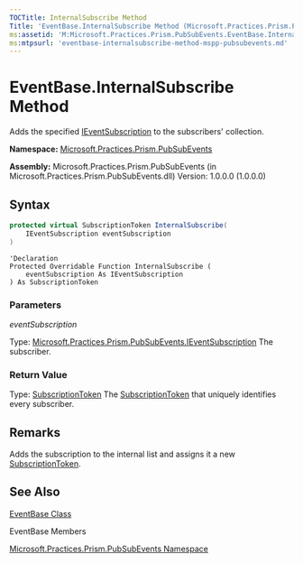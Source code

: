 ```yaml
---
TOCTitle: InternalSubscribe Method
Title: 'EventBase.InternalSubscribe Method (Microsoft.Practices.Prism.PubSubEvents)'
ms:assetid: 'M:Microsoft.Practices.Prism.PubSubEvents.EventBase.InternalSubscribe(Microsoft.Practices.Prism.PubSubEvents.IEventSubscription)'
ms:mtpsurl: 'eventbase-internalsubscribe-method-mspp-pubsubevents.md'
---
```


# EventBase.InternalSubscribe Method

Adds the specified [IEventSubscription](https://msdn.microsoft.com/library/microsoft.practices.prism.pubsubevents.ieventsubscription) to the subscribers' collection.

**Namespace:** [Microsoft.Practices.Prism.PubSubEvents](https://msdn.microsoft.com/library/microsoft.practices.prism.pubsubevents)

**Assembly:** Microsoft.Practices.Prism.PubSubEvents (in Microsoft.Practices.Prism.PubSubEvents.dll) Version: 1.0.0.0 (1.0.0.0)

## Syntax
```C#
protected virtual SubscriptionToken InternalSubscribe(
	IEventSubscription eventSubscription
)
```

```VB
'Declaration
Protected Overridable Function InternalSubscribe ( 
	eventSubscription As IEventSubscription
) As SubscriptionToken
```

### Parameters

*eventSubscription*

Type: [Microsoft.Practices.Prism.PubSubEvents.IEventSubscription](https://msdn.microsoft.com/library/microsoft.practices.prism.pubsubevents.ieventsubscription)
The subscriber.

### Return Value

Type: [SubscriptionToken](https://msdn.microsoft.com/library/microsoft.practices.prism.pubsubevents.subscriptiontoken)
The [SubscriptionToken](https://msdn.microsoft.com/library/microsoft.practices.prism.pubsubevents.subscriptiontoken) that uniquely identifies every subscriber.

## Remarks

Adds the subscription to the internal list and assigns it a new [SubscriptionToken](https://msdn.microsoft.com/library/microsoft.practices.prism.pubsubevents.subscriptiontoken).

## See Also

[EventBase Class](https://msdn.microsoft.com/library/microsoft.practices.prism.pubsubevents.eventbase)

EventBase Members

[Microsoft.Practices.Prism.PubSubEvents Namespace](https://msdn.microsoft.com/library/microsoft.practices.prism.pubsubevents)
